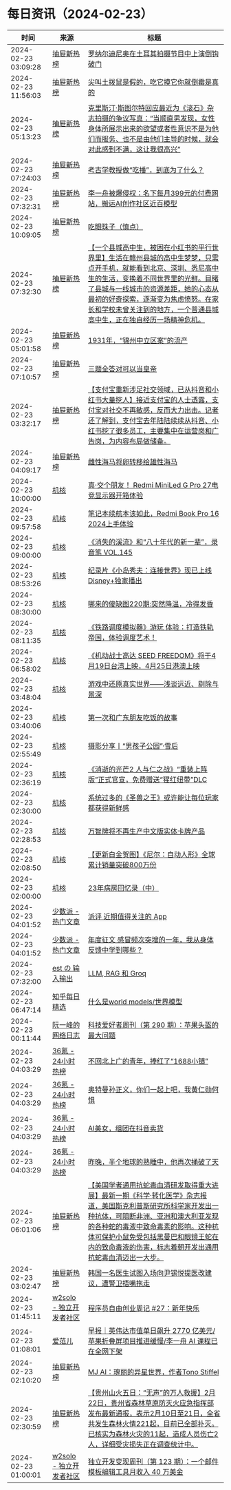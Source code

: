 ﻿# 每日资讯（2024-02-23）

|时间|来源|标题|
|---|---|---|
|2024-02-23 03:09:28|[抽屉新热榜](http://dig.chouti.com/feed.xml)|[罗纳尔迪尼奥在土耳其拍摄节目中上演倒钩破门](https://dig.chouti.com/link/41611325)|
|2024-02-23 11:56:03|[抽屉新热榜](http://dig.chouti.com/feed.xml)|[尖叫土拨鼠是假的，吃它摸它你就倒霉是真的](https://dig.chouti.com/link/41616143)|
|2024-02-23 05:13:23|[抽屉新热榜](http://dig.chouti.com/feed.xml)|[克里斯汀·斯图尔特回应最近为《滚石》杂志拍摄的争议写真：“当顺直男发现，女性身体所展示出来的欲望或者性意识不是为他们而服务、也不是由他们主导的时候，就会对此感到不满，这让我很高兴”](https://dig.chouti.com/link/41612629)|
|2024-02-23 07:24:03|[抽屉新热榜](http://dig.chouti.com/feed.xml)|[考古学教授做“吃播”，到底为了什么？](https://dig.chouti.com/link/41613713)|
|2024-02-23 07:32:31|[抽屉新热榜](http://dig.chouti.com/feed.xml)|[李一舟被爆侵权：名下每月399元的付费网站，搬运AI创作社区近百模型](https://dig.chouti.com/link/41613758)|
|2024-02-23 10:09:05|[抽屉新热榜](http://dig.chouti.com/feed.xml)|[吃眼珠子（慎点）](https://dig.chouti.com/link/41615468)|
|2024-02-23 07:32:30|[抽屉新热榜](http://dig.chouti.com/feed.xml)|[【一个县城高中生，被困在小红书的平行世界里】生活在赣州县城的高中生梦梦，只需点开手机，就能看到北京、深圳、悉尼高中生的生活，变换着不同世界里的光鲜。目睹了县城与一线城市的资源差距，她的心态从最初的好奇探索，逐渐变为焦虑愤怒。在家长和学校未曾关注到的地方，一个普通县城高中生，正在独自经历一场精神危机。](https://dig.chouti.com/link/41613751)|
|2024-02-23 05:01:58|[抽屉新热榜](http://dig.chouti.com/feed.xml)|[1931年，“锦州中立区案”的流产](https://dig.chouti.com/link/41612403)|
|2024-02-23 07:10:57|[抽屉新热榜](http://dig.chouti.com/feed.xml)|[三题全答对可以当皇帝](https://dig.chouti.com/link/41613594)|
|2024-02-23 03:32:17|[抽屉新热榜](http://dig.chouti.com/feed.xml)|[【支付宝重新涉足社交领域，已从抖音和小红书大量挖人】接近支付宝的人士透露，支付宝对社交不再敏感，反而大力出击。记者还了解到，支付宝去年陆陆续续从抖音、小红书挖了很多员工，主要集中在运营岗和广告岗，为内容布局做储备。](https://dig.chouti.com/link/41611409)|
|2024-02-23 04:09:17|[抽屉新热榜](http://dig.chouti.com/feed.xml)|[雌性海马将卵转移给雄性海马](https://dig.chouti.com/link/41612046)|
|2024-02-23 10:00:00|[机核](https://www.gcores.com/rss)|[真·交个朋友！ Redmi MiniLed G Pro 27电竞显示器开箱体验](https://www.gcores.com/articles/177972)|
|2024-02-23 09:57:58|[机核](https://www.gcores.com/rss)|[笔记本续航本该如此，Redmi Book Pro 16 2024上手体验](https://www.gcores.com/articles/177826)|
|2024-02-23 09:00:00|[机核](https://www.gcores.com/rss)|[《消失的溪流》和“八十年代的新一辈”，录音笔 VOL.145](https://www.gcores.com/radios/177978)|
|2024-02-23 08:53:26|[机核](https://www.gcores.com/rss)|[纪录片《小岛秀夫：连接世界》现已上线Disney+独家播出](https://www.gcores.com/articles/177985)|
|2024-02-23 08:30:00|[机核](https://www.gcores.com/rss)|[哪来的傻缺图220期:突然降温，冷得发昏](https://www.gcores.com/articles/174724)|
|2024-02-23 08:11:35|[机核](https://www.gcores.com/rss)|[《铁路调度模拟器》游玩 体验：打造铁轨帝国，体验调度艺术！](https://www.gcores.com/articles/177976)|
|2024-02-23 06:58:02|[机核](https://www.gcores.com/rss)|[《机动战士高达 SEED FREEDOM》将于4月19日台湾上映，4月25日港澳上映](https://www.gcores.com/articles/177973)|
|2024-02-23 03:48:04|[机核](https://www.gcores.com/rss)|[游戏中还原真实世界——浅谈远近、剔除与景深](https://www.gcores.com/articles/177861)|
|2024-02-23 03:40:06|[机核](https://www.gcores.com/rss)|[第一次和广东朋友吃饭的故事](https://www.gcores.com/articles/177958)|
|2024-02-23 02:55:49|[机核](https://www.gcores.com/rss)|[摄影分享丨“男孩子公园”·雪后](https://www.gcores.com/articles/177956)|
|2024-02-23 02:36:19|[机核](https://www.gcores.com/rss)|[《消逝的光芒2 人与仁之战》“重装上阵版”正式官宣，免费赠送“猩红纽带”DLC](https://www.gcores.com/articles/177953)|
|2024-02-23 02:30:00|[机核](https://www.gcores.com/rss)|[系统过多的《圣兽之王》或许能让每位玩家都获得新鲜感](https://www.gcores.com/articles/177909)|
|2024-02-23 02:28:53|[机核](https://www.gcores.com/rss)|[万智牌将不再生产中文版实体卡牌产品](https://www.gcores.com/articles/177955)|
|2024-02-23 02:08:50|[机核](https://www.gcores.com/rss)|[【更新白金贺图】《尼尔：自动人形》全球累计销量突破800万份](https://www.gcores.com/articles/177952)|
|2024-02-23 02:00:00|[机核](https://www.gcores.com/rss)|[23年病房回忆录（中）](https://www.gcores.com/articles/177945)|
|2024-02-23 04:01:52|[少数派 - 热门文章](https://rss.mifaw.com/articles/5c8bb11a3c41f61efd36683e/5c92450e3882afa09dff5928)|[派评 近期值得关注的 App](https://sspai.com/post/86521)|
|2024-02-23 04:01:52|[少数派 - 热门文章](https://rss.mifaw.com/articles/5c8bb11a3c41f61efd36683e/5c92450e3882afa09dff5928)|[年度征文 感冒频次突增的一年，我从身体反馈中学到哪些？](https://sspai.com/post/86483)|
|2024-02-23 07:32:00|[est の 输入输出](http://feeds.feedburner.com/initiative)|[LLM, RAG 和 Groq](https://blog.est.im/2024/stderr-04)|
|2024-02-23 06:47:14|[知乎每日精选](https://www.zhihu.com/rss)|[什么是world models/世界模型](http://zhuanlan.zhihu.com/p/661768957?utm_campaign=rss&utm_medium=rss&utm_source=rss&utm_content=title)|
|2024-02-23 00:11:44|[阮一峰的网络日志](https://www.ruanyifeng.com/blog/atom.xml)|[科技爱好者周刊（第 290 期）：苹果头盔的最大问题](http://www.ruanyifeng.com/blog/2024/02/weekly-issue-290.html)|
|2024-02-23 04:03:29|[36氪 - 24小时热榜](https://rss.mifaw.com/articles/5c8bb11a3c41f61efd36683e/5c91d2e23882afa09dff4901)|[不回北上广的青年，捧红了“1688小镇”](https://36kr.com/p/2659304331050112)|
|2024-02-23 04:03:29|[36氪 - 24小时热榜](https://rss.mifaw.com/articles/5c8bb11a3c41f61efd36683e/5c91d2e23882afa09dff4901)|[奥特曼孙正义，你们一起上吧，我黄仁勋何惧](https://36kr.com/p/2659194194267394)|
|2024-02-23 04:03:29|[36氪 - 24小时热榜](https://rss.mifaw.com/articles/5c8bb11a3c41f61efd36683e/5c91d2e23882afa09dff4901)|[AI美女，组团在抖音卖货](https://36kr.com/p/2659185966169219)|
|2024-02-23 04:03:29|[36氪 - 24小时热榜](https://rss.mifaw.com/articles/5c8bb11a3c41f61efd36683e/5c91d2e23882afa09dff4901)|[昨晚，半个地球的熟睡中，他再次捅破了天](https://36kr.com/p/2660319598289670)|
|2024-02-23 06:01:06|[抽屉新热榜](http://dig.chouti.com/feed.xml)|[【美国学者通用抗蛇毒血清研发取得重大进展】最新一期《科学·转化医学》杂志报道，美国斯克利普斯研究所科学家开发出一种抗体，可阻断非洲、亚洲和澳大利亚发现的各种蛇的毒液中致命毒素的影响。这种抗体可保护小鼠免受包括黑曼巴和眼镜王蛇在内的致命毒液的伤害，标志着朝开发出通用抗蛇毒血清迈出一大步。](https://dig.chouti.com/link/41612695)|
|2024-02-23 03:02:47|[抽屉新热榜](http://dig.chouti.com/feed.xml)|[韩国一名医生试图入场向尹锡悦提医改建议，遭警卫捂嘴拖走](https://dig.chouti.com/link/41611140)|
|2024-02-23 01:45:11|[w2solo - 独立开发者社区](https://w2solo.com/topics/feed)|[程序员自由创业周记 #27：新年快乐](https://w2solo.com/topics/4433)|
|2024-02-23 01:08:01|[爱范儿](https://www.ifanr.com/feed)|[早报｜英伟达市值单日飙升 2770 亿美元/苹果折叠屏项目推进缓慢/李一舟 AI 课程已在全网下架](https://www.ifanr.com/1575876?utm_source=rss&utm_medium=rss&utm_campaign=)|
|2024-02-23 02:10:20|[抽屉新热榜](http://dig.chouti.com/feed.xml)|[MJ AI：瑰丽的异星世界，作者Tono Stiffel](https://dig.chouti.com/link/41610572)|
|2024-02-23 02:30:59|[抽屉新热榜](http://dig.chouti.com/feed.xml)|[【贵州山火五日：“无声”的万人救援】2月22日，贵州省森林草原防灭火应急指挥部发布最新通报，表示2月10日至21日，全省共发生森林火情221起，目前已全部扑灭。已核实为森林火灾的11起，造成人员伤亡2人，详细受灾损失正在调查统计中。](https://dig.chouti.com/link/41610652)|
|2024-02-23 01:00:01|[w2solo - 独立开发者社区](https://w2solo.com/topics/feed)|[独立开发变现周刊（第 123 期）：一个邮件模板编辑工具月收入 40 万美金](https://w2solo.com/topics/4432)|
